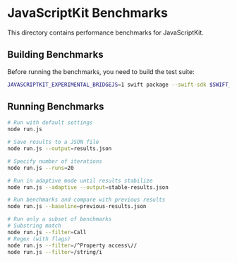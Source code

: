 # JavaScriptKit Benchmarks

This directory contains performance benchmarks for JavaScriptKit.

## Building Benchmarks

Before running the benchmarks, you need to build the test suite:

```bash
JAVASCRIPTKIT_EXPERIMENTAL_BRIDGEJS=1 swift package --swift-sdk $SWIFT_SDK_ID js -c release
```

## Running Benchmarks

```bash
# Run with default settings
node run.js

# Save results to a JSON file
node run.js --output=results.json

# Specify number of iterations
node run.js --runs=20

# Run in adaptive mode until results stabilize
node run.js --adaptive --output=stable-results.json

# Run benchmarks and compare with previous results
node run.js --baseline=previous-results.json

# Run only a subset of benchmarks
# Substring match
node run.js --filter=Call
# Regex (with flags)
node run.js --filter=/^Property access\//
node run.js --filter=/string/i
```
